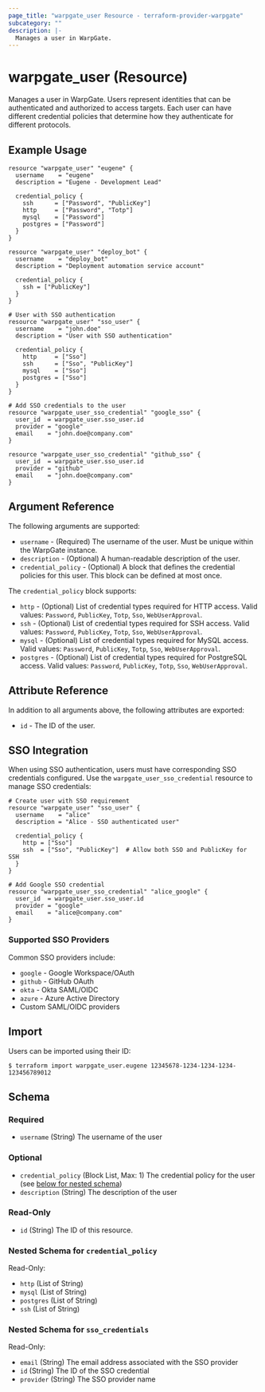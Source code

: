 ```yaml
---
page_title: "warpgate_user Resource - terraform-provider-warpgate"
subcategory: ""
description: |-
  Manages a user in WarpGate.
---
```


# warpgate_user (Resource)

Manages a user in WarpGate. Users represent identities that can be authenticated and authorized to access targets. Each user can have different credential policies that determine how they authenticate for different protocols.

## Example Usage

```hcl
resource "warpgate_user" "eugene" {
  username    = "eugene"
  description = "Eugene - Development Lead"

  credential_policy {
    ssh      = ["Password", "PublicKey"]
    http     = ["Password", "Totp"]
    mysql    = ["Password"]
    postgres = ["Password"]
  }
}

resource "warpgate_user" "deploy_bot" {
  username    = "deploy_bot"
  description = "Deployment automation service account"

  credential_policy {
    ssh = ["PublicKey"]
  }
}

# User with SSO authentication
resource "warpgate_user" "sso_user" {
  username    = "john.doe"
  description = "User with SSO authentication"

  credential_policy {
    http     = ["Sso"]
    ssh      = ["Sso", "PublicKey"]
    mysql    = ["Sso"]
    postgres = ["Sso"]
  }
}

# Add SSO credentials to the user
resource "warpgate_user_sso_credential" "google_sso" {
  user_id  = warpgate_user.sso_user.id
  provider = "google"
  email    = "john.doe@company.com"
}

resource "warpgate_user_sso_credential" "github_sso" {
  user_id  = warpgate_user.sso_user.id
  provider = "github"
  email    = "john.doe@company.com"
}
```

## Argument Reference

The following arguments are supported:

* `username` - (Required) The username of the user. Must be unique within the WarpGate instance.
* `description` - (Optional) A human-readable description of the user.
* `credential_policy` - (Optional) A block that defines the credential policies for this user. This block can be defined at most once.

The `credential_policy` block supports:

* `http` - (Optional) List of credential types required for HTTP access. Valid values: `Password`, `PublicKey`, `Totp`, `Sso`, `WebUserApproval`.
* `ssh` - (Optional) List of credential types required for SSH access. Valid values: `Password`, `PublicKey`, `Totp`, `Sso`, `WebUserApproval`.
* `mysql` - (Optional) List of credential types required for MySQL access. Valid values: `Password`, `PublicKey`, `Totp`, `Sso`, `WebUserApproval`.
* `postgres` - (Optional) List of credential types required for PostgreSQL access. Valid values: `Password`, `PublicKey`, `Totp`, `Sso`, `WebUserApproval`.

## Attribute Reference

In addition to all arguments above, the following attributes are exported:

* `id` - The ID of the user.

## SSO Integration

When using SSO authentication, users must have corresponding SSO credentials configured. Use the `warpgate_user_sso_credential` resource to manage SSO credentials:

```hcl
# Create user with SSO requirement
resource "warpgate_user" "sso_user" {
  username    = "alice"
  description = "Alice - SSO authenticated user"

  credential_policy {
    http = ["Sso"]
    ssh  = ["Sso", "PublicKey"]  # Allow both SSO and PublicKey for SSH
  }
}

# Add Google SSO credential
resource "warpgate_user_sso_credential" "alice_google" {
  user_id  = warpgate_user.sso_user.id
  provider = "google"
  email    = "alice@company.com"
}
```

### Supported SSO Providers

Common SSO providers include:
- `google` - Google Workspace/OAuth
- `github` - GitHub OAuth
- `okta` - Okta SAML/OIDC
- `azure` - Azure Active Directory
- Custom SAML/OIDC providers

## Import

Users can be imported using their ID:

```
$ terraform import warpgate_user.eugene 12345678-1234-1234-1234-123456789012
```

<!-- schema generated by tfplugindocs -->
## Schema

### Required

- `username` (String) The username of the user

### Optional

- `credential_policy` (Block List, Max: 1) The credential policy for the user (see [below for nested schema](#nestedblock--credential_policy))
- `description` (String) The description of the user

### Read-Only

- `id` (String) The ID of this resource.

<a id="nestedatt--credential_policy"></a>
### Nested Schema for `credential_policy`

Read-Only:

- `http` (List of String)
- `mysql` (List of String)
- `postgres` (List of String)
- `ssh` (List of String)

<a id="nestedatt--sso_credentials"></a>
### Nested Schema for `sso_credentials`

Read-Only:

- `email` (String) The email address associated with the SSO provider
- `id` (String) The ID of the SSO credential
- `provider` (String) The SSO provider name
